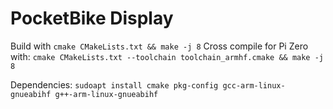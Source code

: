 # PocketBike Display

Build with `cmake CMakeLists.txt && make -j 8`
Cross compile for Pi Zero with: `cmake CMakeLists.txt --toolchain toolchain_armhf.cmake && make -j 8`

Dependencies: `sudoapt install cmake pkg-config gcc-arm-linux-gnueabihf g++-arm-linux-gnueabihf`